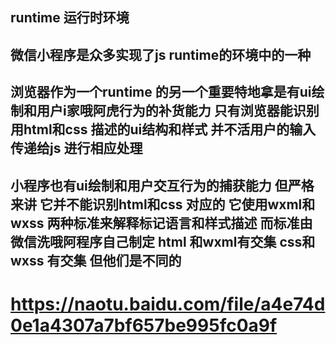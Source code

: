

## runtime 运行时环境

## 微信小程序是众多实现了js runtime的环境中的一种

## 浏览器作为一个runtime 的另一个重要特地拿是有ui绘制和用户i家哦阿虎行为的补货能力 只有浏览器能识别用html和css 描述的ui结构和样式 并不活用户的输入传递给js 进行相应处理 
## 小程序也有ui绘制和用户交互行为的捕获能力 但严格来讲 它并不能识别html和css 对应的 它使用wxml和wxss 两种标准来解释标记语言和样式描述 而标准由微信洗哦阿程序自己制定  html 和wxml有交集 css和wxss 有交集 但他们是不同的
# https://naotu.baidu.com/file/a4e74d0e1a4307a7bf657be995fc0a9f
